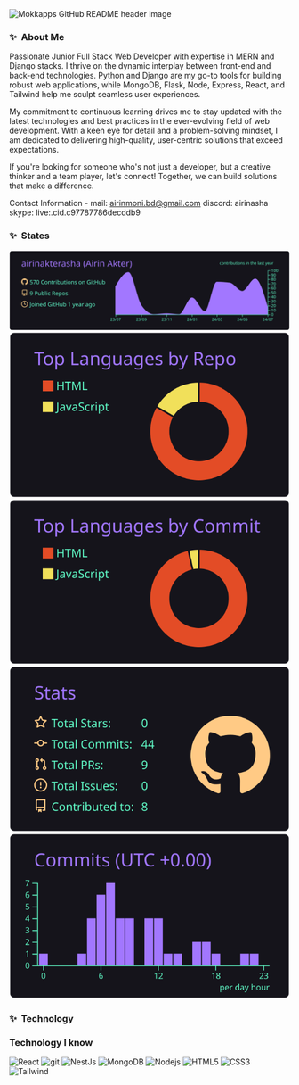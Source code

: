 <img src="https://i.ibb.co/Y2GhKjg/bb.jpg" alt="Mokkapps GitHub README header image">


### ✨&nbsp; About Me

Passionate Junior Full Stack Web Developer with expertise in MERN and Django stacks. I thrive on the dynamic interplay between front-end and back-end technologies. Python and Django are my go-to tools for building robust web applications, while MongoDB, Flask, Node, Express, React, and Tailwind help me sculpt seamless user experiences.

My commitment to continuous learning drives me to stay updated with the latest technologies and best practices in the ever-evolving field of web development. With a keen eye for detail and a problem-solving mindset, I am dedicated to delivering high-quality, user-centric solutions that exceed expectations. 

If you're looking for someone who's not just a developer, but a creative thinker and a team player, let's connect! Together, we can build solutions that make a difference.

Contact Information -
mail: airinmoni.bd@gmail.com
discord: airinasha
skype: live:.cid.c97787786decddb9


### ✨&nbsp; States


[![](https://raw.githubusercontent.com/airinakterasha/airinakterasha/main/profile-summary-card-output/aura/0-profile-details.svg)](https://github.com/vn7n24fzkq/github-profile-summary-cards)
[![](https://raw.githubusercontent.com/airinakterasha/airinakterasha/main/profile-summary-card-output/aura/1-repos-per-language.svg)](https://github.com/vn7n24fzkq/github-profile-summary-cards) [![](https://raw.githubusercontent.com/airinakterasha/airinakterasha/main/profile-summary-card-output/aura/2-most-commit-language.svg)](https://github.com/vn7n24fzkq/github-profile-summary-cards)
[![](https://raw.githubusercontent.com/airinakterasha/airinakterasha/main/profile-summary-card-output/aura/3-stats.svg)](https://github.com/vn7n24fzkq/github-profile-summary-cards) [![](https://raw.githubusercontent.com/airinakterasha/airinakterasha/main/profile-summary-card-output/aura/4-productive-time.svg)](https://github.com/vn7n24fzkq/github-profile-summary-cards)


### ✨&nbsp; Technology

<h3>Technology I know</h3>
<p>
  <img alt="React" src="https://img.shields.io/badge/-React-45b8d8?style=flat-square&logo=react&logoColor=white" />
  <img alt="git" src="https://img.shields.io/badge/-Git-F05032?style=flat-square&logo=git&logoColor=white" />
  <img alt="NestJs" src="https://img.shields.io/badge/-NestJs-ea2845?style=flat-square&logo=nestjs&logoColor=white" />
  <img alt="MongoDB" src="https://img.shields.io/badge/-MongoDB-13aa52?style=flat-square&logo=mongodb&logoColor=white" />
  <img alt="Nodejs" src="https://img.shields.io/badge/-Nodejs-43853d?style=flat-square&logo=Node.js&logoColor=white" />
  <img alt="HTML5" src="https://img.shields.io/badge/html-purple?style=flat-square&logo=html5&logoColor=blue&labelColor=red" />
  <img alt="CSS3" src="https://img.shields.io/badge/css-skyblue?style=flat-square&logo=css3&logoColor=yellow&labelColor=blue" />
  <img alt="Tailwind" src="https://img.shields.io/badge/tailwind-pink?style=flat-square&logo=tailwindcss&logoColor=yellow&labelColor=blue" />
</p>